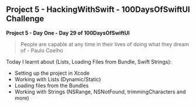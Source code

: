## Project 5 - HackingWithSwift - 100DaysOfSwiftUI Challenge

**Project 5 - Day One - Day 29 of 100DaysOfSwiftUI**

> People are capable at any time in their lives of doing what they dream of - Paulo Coelho

Today I learnt about (Lists, Loading Files from Bundle, Swift Strings):

- Setting up the project in Xcode
- Working with Lists (Dynamic/Static)
- Loading files from the Bundles
- Working with Strings (NSRange, NSNotFound, trimmingCharacters and more)

